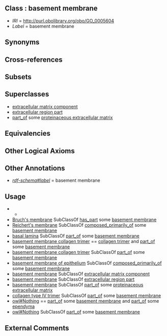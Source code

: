 
## Class : basement membrane

 * *IRI* = http://purl.obolibrary.org/obo/GO_0005604
 * *Label* = basement membrane

## Synonyms


## Cross-references


## Subsets


## Superclasses

 * [extracellular matrix component](../../GO/20/GO_0044420.md)
 * [extracellular region part](../../GO/21/GO_0044421.md)
 * [part_of](../../BFO/50/BFO_0000050.md) some [proteinaceous extracellular matrix](../../GO/78/GO_0005578.md)

## Equivalencies


## Other Logical Axioms


## Other Annotations

 * *[rdf-schema#label](../../el/rdf-schema#label.md)* = basement membrane

## Usage

 * -
 * [Bruch's membrane](../../UBERON/57/UBERON_0003957.md) SubClassOf [has_part](../../BFO/51/BFO_0000051.md) some [basement membrane](../../GO/04/GO_0005604.md)
 * [Reichert's membrane](../../UBERON/69/UBERON_0004369.md) SubClassOf [composed_primarily_of](../../RO/73/RO_0002473.md) some [basement membrane](../../GO/04/GO_0005604.md)
 * [basal lamina](../../GO/05/GO_0005605.md) SubClassOf [part_of](../../BFO/50/BFO_0000050.md) some [basement membrane](../../GO/04/GO_0005604.md)
 * [basement membrane collagen trimer](../../GO/51/GO_0098651.md) == [collagen trimer](../../GO/81/GO_0005581.md) and [part_of](../../BFO/50/BFO_0000050.md) some [basement membrane](../../GO/04/GO_0005604.md)
 * [basement membrane collagen trimer](../../GO/51/GO_0098651.md) SubClassOf [part_of](../../BFO/50/BFO_0000050.md) some [basement membrane](../../GO/04/GO_0005604.md)
 * [basement membrane of epithelium](../../UBERON/69/UBERON_0005769.md) SubClassOf [composed_primarily_of](../../RO/73/RO_0002473.md) some [basement membrane](../../GO/04/GO_0005604.md)
 * [basement membrane](../../GO/04/GO_0005604.md) SubClassOf [extracellular matrix component](../../GO/20/GO_0044420.md)
 * [basement membrane](../../GO/04/GO_0005604.md) SubClassOf [extracellular region part](../../GO/21/GO_0044421.md)
 * [basement membrane](../../GO/04/GO_0005604.md) SubClassOf [part_of](../../BFO/50/BFO_0000050.md) some [proteinaceous extracellular matrix](../../GO/78/GO_0005578.md)
 * [collagen type IV trimer](../../GO/87/GO_0005587.md) SubClassOf [part_of](../../BFO/50/BFO_0000050.md) some [basement membrane](../../GO/04/GO_0005604.md)
 * [owl#Nothing](../../ng/owl#Nothing.md) == [part_of](../../BFO/50/BFO_0000050.md) some [basement membrane](../../GO/04/GO_0005604.md) and [part_of](../../BFO/50/BFO_0000050.md) some [ependyma](../../UBERON/70/UBERON_0004670.md)
 * [owl#Nothing](../../ng/owl#Nothing.md) SubClassOf [part_of](../../BFO/50/BFO_0000050.md) some [basement membrane](../../GO/04/GO_0005604.md)

## External Comments

